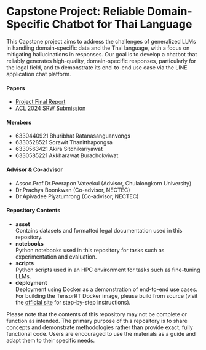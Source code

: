 # Capstone Project: Reliable Domain-Specific Chatbot for Thai Language

This Capstone project aims to address the challenges of generalized LLMs in handling domain-specific data and the Thai language, with a focus on mitigating hallucinations in responses. Our goal is to develop a chatbot that reliably generates high-quality, domain-specific responses, particularly for the legal field, and to demonstrate its end-to-end use case via the LINE application chat platform.

#### Papers
- [Project Final Report](paper_final_report.pdf)
- [ACL 2024 SRW Submission](paper_acl2024_srw.pdf)

#### Members
- 6330440921 Bhuribhat Ratanasanguanvongs
- 6330528521 Sorawit Thanitthapongsa
- 6330563421 Akira Sitdhikariyawat
- 6330585221 Akkharawat Burachokviwat

#### Advisor & Co-advisor
- Assoc.Prof.Dr.Peerapon Vateekul (Advisor, Chulalongkorn University)
- Dr.Prachya Boonkwan (Co-advisor, NECTEC)
- Dr.Apivadee Piyatumrong (Co-advisor, NECTEC)

#### Repository Contents
- **asset**\
        Contains datasets and formatted legal documentation used in this repository.
- **notebooks**\
        Python notebooks used in this repository for tasks such as experimentation and evaluation.
- **scripts**\
        Python scripts used in an HPC environment for tasks such as fine-tuning LLMs.
- **deployment**\
        Deployment using Docker as a demonstration of end-to-end use cases.\
        For building the TensorRT Docker image, please build from source (visit the [official site](https://github.com/NVIDIA/TensorRT) for step-by-step instructions).

Please note that the contents of this repository may not be complete or function as intended. The primary purpose of this repository is to share concepts and demonstrate methodologies rather than provide exact, fully functional code. Users are encouraged to use the materials as a guide and adapt them to their specific needs.
